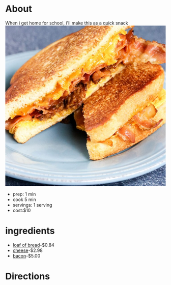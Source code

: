 # About

When i get home for school, i'll make this as a quick snack
![Grilled cheese with bacon](./Three-Cheese-Bacon-and-Jalapeno-Grilled-Cheese-1-720x720.jpg)

  * prep: 1 min
  * cook 5 min
  * servings: 1 serving
  * cost:$10
  
# ingredients
* [loaf of bread](https://www.walmart.com/ip/Great-Value-White-Bread-20-oz/10315752)-$0.84
* [cheese](https://www.walmart.com/ip/Kraft-Singles-American-Slices-16-ct-12-0-oz-Wrapper/11964619)-$2.98
* [bacon](https://www.walmart.com/ip/Oscar-Mayer-Naturally-Hardwood-Smoked-Maple-Bacon-16-oz-Vacuum-Pack/16777272)-$5.00

# Directions
